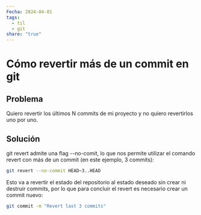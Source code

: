 ```yaml
---
Fecha: 2024-04-01
tags:
  - til
  - git
share: "true"
---
```

# Cómo revertir más de un commit en git 

## Problema

Quiero revertir los últimos N commits de mi proyecto y no quiero revertirlos uno por uno.

## Solución

git revert admite una flag --no-comit, lo que nos permite utilizar el comando revert con más de un commit (en este ejemplo, 3 commits):

```bash
git revert --no-commit HEAD~3..HEAD
```

Esto va a revertir el estado del repositorio al estado deseado sin crear ni destruir commits, por lo que para concluir el revert es necesario crear un commit nuevo:

```bash
git commit -m "Revert last 3 commits"
```